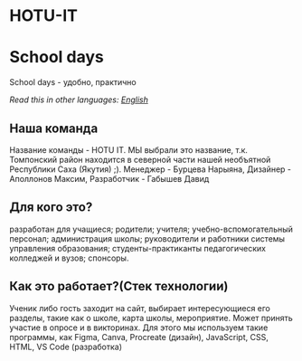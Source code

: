 # HOTU-IT
# School days

School days - удобно, практично

_Read this in other languages: [English](README.en-US.md)_

## Наша команда

Название команды - HOTU IT. МЫ выбрали это название, т.к. Томпонский район находится в северной части нашей необъятной Республики Саха (Якутия) ;). Менеджер - Бурцева Нарыяна, Дизайнер - Аполлонов Максим, Разработчик - Габышев Давид

## Для кого это?

разработан для учащиеся; родители; учителя; учебно-вспомогательный персонал; администрация школы; руководители и работники системы управления образования; студенты-практиканты педагогических колледжей и вузов; спонсоры.

## Как это работает?(Стек технологии)

Ученик либо гость заходит на сайт, выбирает интересующиеся его разделы, такие как о школе, карта школы, мероприятие. Может принять участие в опросе и в викторинах. Для этого мы используем такие программы, как Figma, Canva, Procreate (дизайн), JavaScript, CSS, HTML, VS Code (разработка)

